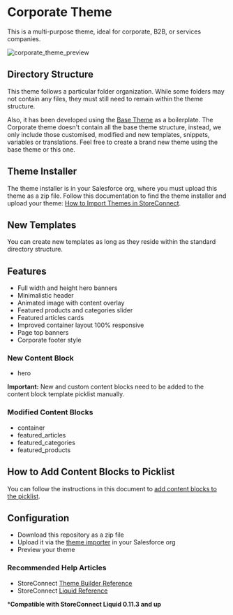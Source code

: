 # Corporate Theme

This is a multi-purpose theme, ideal for corporate, B2B, or services companies.

![corporate_theme_preview](https://github.com/GetStoreConnect/corporate-theme/assets/77841884/6bff631e-1f28-43a0-a8a0-cee82b9191dd)

## Directory Structure

This theme follows a particular folder organization. While some folders may not contain any files, they must still need to remain within the theme structure.

Also, it has been developed using the [Base Theme](https://github.com/GetStoreConnect/base-theme) as a boilerplate. The Corporate theme doesn't contain all the base theme structure, instead, we only include those customised, modified and new templates, snippets, variables or translations. Feel free to create a brand new theme using the base theme or this one.

## Theme Installer

The theme installer is in your Salesforce org, where you must upload this theme as a zip file. Follow this documentation to find the theme installer and upload your theme: [How to Import Themes in StoreConnect](https://help.getstoreconnect.com/documentation/how-to-import-themes.html).

## New Templates

You can create new templates as long as they reside within the standard directory structure.

## Features

- Full width and height hero banners
- Minimalistic header
- Animated image with content overlay
- Featured products and categories slider
- Featured articles cards
- Improved container layout 100% responsive
- Page top banners
- Corporate footer style

### New Content Block

- hero

**Important:** New and custom content blocks need to be added to the content block template picklist manually.

### Modified Content Blocks

- container
- featured_articles
- featured_categories
- featured_products

## How to Add Content Blocks to Picklist

You can follow the instructions in this document to [add content blocks to the picklist](https://help.getstoreconnect.com/documentation/adding-templates-to-content-template-picklist.html).

## Configuration

- Download this repository as a zip file
- Upload it via the [theme importer](https://help.getstoreconnect.com/documentation/how-to-import-themes.html) in your Salesforce org
- Preview your theme

### Recommended Help Articles

- StoreConnect [Theme Builder Reference](https://help.getstoreconnect.com/documentation/themes/theme-reference.html)
- StoreConnect [Liquid Reference](https://help.getstoreconnect.com/documentation/liquid/liquid-reference.html)

***Compatible with StoreConnect Liquid 0.11.3 and up**
